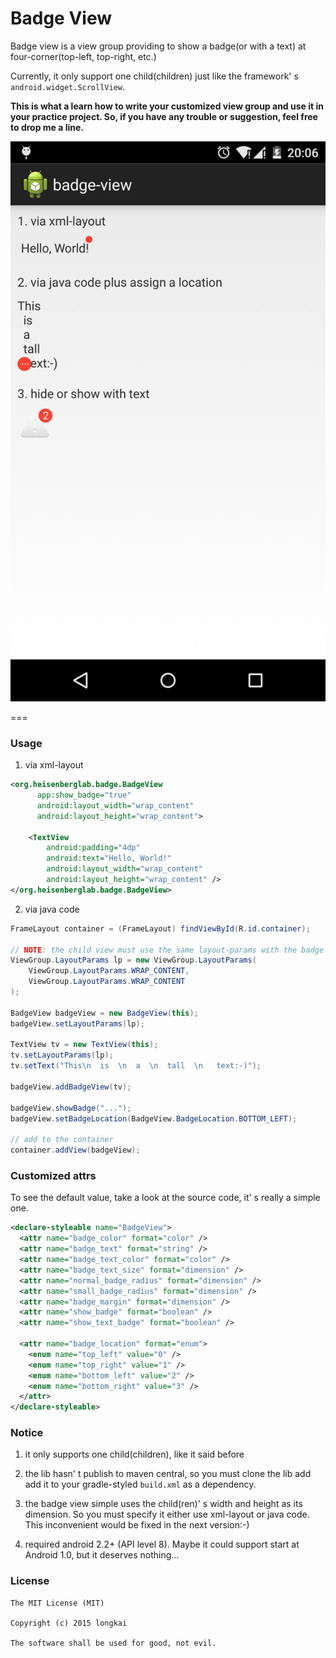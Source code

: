 Badge View
===
Badge view is a view group providing to show a badge(or with a text) at four-corner(top-left, top-right, etc.)

Currently, it only support one child(children) just like the framework' s ``android.widget.ScrollView``.

**This is what a learn how to write your customized view group and use it in your practice project. So, if you have any trouble or suggestion, feel free to drop me a line.**

![art](art/screen-shot.png)

===

### Usage
1. via xml-layout

```xml
<org.heisenberglab.badge.BadgeView
      app:show_badge="true"
      android:layout_width="wrap_content"
      android:layout_height="wrap_content">

    <TextView
        android:padding="4dp"
        android:text="Hello, World!"
        android:layout_width="wrap_content"
        android:layout_height="wrap_content" />
</org.heisenberglab.badge.BadgeView>
```

2. via java code

```java
FrameLayout container = (FrameLayout) findViewById(R.id.container);

// NOTE: the child view must use the same layout-params with the badge!
ViewGroup.LayoutParams lp = new ViewGroup.LayoutParams(
    ViewGroup.LayoutParams.WRAP_CONTENT,
    ViewGroup.LayoutParams.WRAP_CONTENT
);

BadgeView badgeView = new BadgeView(this);
badgeView.setLayoutParams(lp);

TextView tv = new TextView(this);
tv.setLayoutParams(lp);
tv.setText("This\n  is  \n  a  \n  tall  \n   text:-)");

badgeView.addBadgeView(tv);

badgeView.showBadge("...");
badgeView.setBadgeLocation(BadgeView.BadgeLocation.BOTTOM_LEFT);

// add to the container
container.addView(badgeView);
```

### Customized attrs
To see the default value, take a look at the source code, it' s really a simple one.

```xml
<declare-styleable name="BadgeView">
  <attr name="badge_color" format="color" />
  <attr name="badge_text" format="string" />
  <attr name="badge_text_color" format="color" />
  <attr name="badge_text_size" format="dimension" />
  <attr name="normal_badge_radius" format="dimension" />
  <attr name="small_badge_radius" format="dimension" />
  <attr name="badge_margin" format="dimension" />
  <attr name="show_badge" format="boolean" />
  <attr name="show_text_badge" format="boolean" />

  <attr name="badge_location" format="enum">
    <enum name="top_left" value="0" />
    <enum name="top_right" value="1" />
    <enum name="bottom_left" value="2" />
    <enum name="bottom_right" value="3" />
  </attr>
</declare-styleable>
```

### Notice
1. it only supports one child(children), like it said before

2. the lib hasn' t publish to maven central, so you must clone the lib add add it to your gradle-styled ``build.xml`` as a dependency.

3. the badge view simple uses the child(ren)' s width and height as its dimension. So you must specify it either use xml-layout or java code. This inconvenient would be fixed in the next version:-)

4. required android 2.2+ (API level 8). Maybe it could support start at Android 1.0, but it deserves nothing...

### License
```
The MIT License (MIT)

Copyright (c) 2015 longkai

The software shall be used for good, not evil.
```